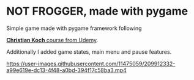 # NOT FROGGER, made with pygame

Simple game made with pygame framework following 

[**Christian Koch** course from Udemy](https://www.udemy.com/course/learn-python-by-making-games/).

Additionally I added game states, main menu and pause features.


https://user-images.githubusercontent.com/11475059/209912332-a99e619e-dc13-4f48-a0bd-394f17c58ba3.mp4

